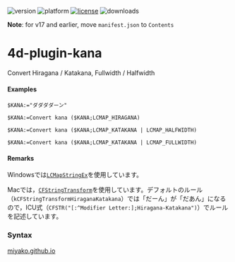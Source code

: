 ![version](https://img.shields.io/badge/version-18%2B-EB8E5F)
![platform](https://img.shields.io/static/v1?label=platform&message=mac-intel%20|%20mac-arm%20|%20win-64&color=blue)
[![license](https://img.shields.io/github/license/miyako/4d-plugin-kana)](LICENSE)
![downloads](https://img.shields.io/github/downloads/miyako/4d-plugin-kana/total)

**Note**: for v17 and earlier, move `manifest.json` to `Contents`

# 4d-plugin-kana
Convert Hiragana / Katakana, Fullwidth / Halfwidth

#### Examples

```
$KANA:="ダダダダーン"

$KANA:=Convert kana ($KANA;LCMAP_HIRAGANA)

$KANA:=Convert kana ($KANA;LCMAP_KATAKANA | LCMAP_HALFWIDTH)

$KANA:=Convert kana ($KANA;LCMAP_KATAKANA | LCMAP_FULLWIDTH)
```

#### Remarks

Windowsでは[``LCMapStringEx``](https://docs.microsoft.com/en-us/windows/win32/api/winnls/nf-winnls-lcmapstringex)を使用しています。

Macでは，[``CFStringTransform``](https://developer.apple.com/documentation/corefoundation/1542411-cfstringtransform?language=objc)を使用しています。デフォルトのルール（``kCFStringTransformHiraganaKatakana``）では「だーん」が「だあん」になるので，ICU式（``CFSTR("[:^Modifier Letter:];Hiragana-Katakana")``）でルールを記述しています。

### Syntax

[miyako.github.io](https://miyako.github.io/2020/06/01/4d-plugin-kana.html)
